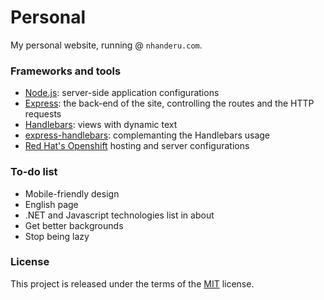 # Personal

My personal website, running @ `nhanderu.com`.

### Frameworks and tools

* [Node.js](https://nodejs.org/): server-side application configurations
* [Express](http://expressjs.com/): the back-end of the site, controlling the routes and the HTTP requests
* [Handlebars](http://handlebarsjs.com/): views with dynamic text
 * [express-handlebars](https://github.com/ericf/express-handlebars): complemanting the Handlebars usage
* [Red Hat's Openshift](https://www.openshift.com/) hosting and server configurations

### To-do list

* Mobile-friendly design
* English page
* .NET and Javascript technologies list in about
* Get better backgrounds
* Stop being lazy

### License

This project is released under the terms of the [MIT](http://opensource.org/licenses/MIT) license.
